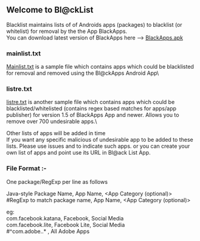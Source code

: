 ## Welcome to Bl@ckList

Blacklist maintains lists of  of Androids apps (packages) to blacklist (or whitelist) for removal by the the App BlackApps.\
You can download latest version of BlackApps here --> [BlackApps.apk](https://github.com/blackappslist/blacklists/blob/master/BlackApps.apk?raw=true)


###  mainlist.txt

[Mainlist.txt](https://github.com/blackappslist/blacklists/raw/master/mainlist.txt) is a sample file which contains apps which could be blacklisted for removal and removed using the Bl@ckApps Android App\


### listre.txt
[listre.txt](https://github.com/blackappslist/blacklists/raw/master/mainlist.txt) is another sample file which contains apps which could be blacklisted/whitelisted (contains regex based matches for apps/app publisher) for version 1.5 of BlackApps App and newer. Allows you to remove over 700 undesirable apps.\


Other lists of apps will be added in  time\
If you want any specific malicious of undesirable app to be added to these lists. Please use issues and to indicate such apps. or you can create your own list of apps and point use its URL in Bl@ack List App.


### File Format :-
One package/RegExp per line as follows

Java-style Package Name,       App Name,  <App Category (optional)> \
#RegExp to match package name, App Name,  <App Category (optional)> 

eg:\
com.facebook.katana, Facebook, Social Media\
com.facebook.lite,  Facebook Lite, Social Media\
#^com\.adobe\..* , All Adobe Apps
